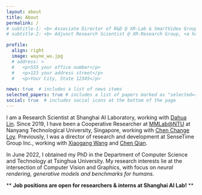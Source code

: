 ```yaml
---
layout: about
title: About
permalink: /
# subtitle-1: <b> Associate Director of R&D @ XR-Lab & SmartVideo Group, <a href='https://www.sensetime.com/en'>SenseTime Group Inc.</a></b>
# subtitle-2: <b> Adjunct Research Scientist @ XR-Research Group, <a href='https://www.shlab.org.cn/'>Shanghai AI Lab.</a></b>

profile:
  align: right
  image: wayne_wu.jpg
  # address: >
  #   <p>555 your office number</p>
  #   <p>123 your address street</p>
  #   <p>Your City, State 12345</p>

news: true  # includes a list of news items
selected_papers: true # includes a list of papers marked as "selected={true}"
social: true  # includes social icons at the bottom of the page
---
```


<!-- 

Write your biography here. Tell the world about yourself. Link to your favorite [subreddit](http://reddit.com). You can put a picture in, too. The code is already in, just name your picture `prof_pic.jpg` and put it in the `img/` folder.

Put your address / P.O. box / other info right below your picture. You can also disable any these elements by editing `profile` property of the YAML header of your `_pages/about.md`. Edit `_bibliography/papers.bib` and Jekyll will render your [publications page](/al-folio/publications/) automatically.

Link to your social media connections, too. This theme is set up to use [Font Awesome icons](http://fortawesome.github.io/Font-Awesome/) and [Academicons](https://jpswalsh.github.io/academicons/), like the ones below. Add your Facebook, Twitter, LinkedIn, Google Scholar, or just disable all of them.
 -->

<!-- **About** -->

<!-- <p>Hey, thanks for stopping by! &#128516;</p> -->

I am a Research Scientist at Shanghai AI Laboratory, working with [Dahua Lin](http://dahua.site/). Since 2019, I have been a Cooperative Researcher at [MMLab@NTU](https://www.mmlab-ntu.com/) at Nanyang Technological University, Singapore, working with [Chen Change Loy](https://www.mmlab-ntu.com/person/ccloy/).
Previously, I was a director of research and development at SenseTime Group Inc., working with [Xiaogang Wang](http://www.ee.cuhk.edu.hk/~xgwang/) and [Chen Qian](http://scholar.google.com/citations?user=AerkT0YAAAAJ&hl=zh-CN).
<!-- , where I led the research and development of XR-Lab and SmartVideo Group. -->
In June 2022, I obtained my PhD in the Department of Computer Science and Technology at Tsinghua University.
My research interests lie at the intersection of Computer Vision and Graphics, with focus on <em>neural rendering, generative models and benchmarks for humans</em>.


** **Job positions are open for researchers & interns at Shanghai AI Lab!** **

<!-- ** **Joint programs of PhD at NTU and HKUST are open!** ** -->